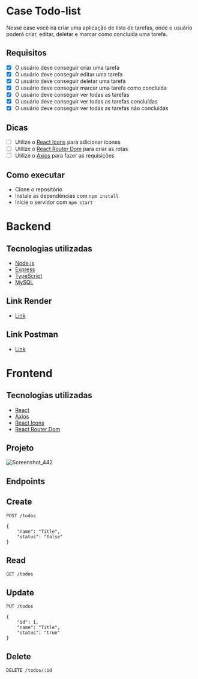 # Case Todo-list
Nesse case você irá criar uma aplicação de lista de tarefas, onde o usuário poderá criar, editar, deletar e marcar como concluída uma tarefa.

## Requisitos

- [x] O usuário deve conseguir criar uma tarefa
- [x] O usuário deve conseguir editar uma tarefa
- [x] O usuário deve conseguir deletar uma tarefa
- [x] O usuário deve conseguir marcar uma tarefa como concluída
- [x] O usuário deve conseguir ver todas as tarefas
- [x] O usuário deve conseguir ver todas as tarefas concluídas
- [x] O usuário deve conseguir ver todas as tarefas não concluídas

## Dicas

- [ ] Utilize o [React Icons](https://react-icons.github.io/react-icons/) para adicionar ícones
- [ ] Utilize o [React Router Dom](https://reactrouter.com/web/guides/quick-start) para criar as rotas
- [ ] Utilize o [Axios](https://axios-http.com/docs/intro) para fazer as requisições

## Como executar

- Clone o repositório
- Instale as dependências com `npm install`
- Inicie o servidor com `npm start`


# Backend

## Tecnologias utilizadas

- [Node.js](https://nodejs.org/en/)
- [Express](https://expressjs.com/pt-br/)
- [TypeScript](https://www.typescriptlang.org/)
- [MySQL](https://www.mysql.com/)

## Link Render 

- [Link](https://backend-todolist-c12t.onrender.com/)

## Link Postman

- [Link](https://documenter.getpostman.com/view/22369915/2s93XvWjvs)

# Frontend

## Tecnologias utilizadas

- [React](https://pt-br.reactjs.org/)
- [Axios](https://axios-http.com/docs/intro)
- [React Icons](https://react-icons.github.io/react-icons/)
- [React Router Dom](https://reactrouter.com/web/guides/quick-start)

## Projeto
![Screenshot_442](https://user-images.githubusercontent.com/96514967/231570107-deb3de7c-542b-43e0-ae16-f4dc66bebb16.png)

## Endpoints

## Create

`POST /todos`

    {
        "name": "Title",
        "status": "false"
    }

## Read

`GET /todos`

## Update

`PUT /todos`

    {
        "id": 1,
        "name": "Title",
        "status": "true"
    }

## Delete

`DELETE /todos/:id`
